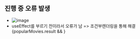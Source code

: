 ## 진행 중 오류 발생
* ![image](https://user-images.githubusercontent.com/70733630/178493345-940d6d62-5d3e-4f28-838b-06bf05f76055.png)
* useEffect를 부르기 전이라서 오류가 남 => 조건부렌더링을 통해 해결 {popularMovies.result && <Banner movie={popularMovies.result[0]} /> }
